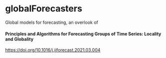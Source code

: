 # globalForecasters
Global models for forecasting, an overlook of

#### Principles and Algorithms for Forecasting Groups of Time Series: Locality and Globality

https://doi.org/10.1016/j.ijforecast.2021.03.004

